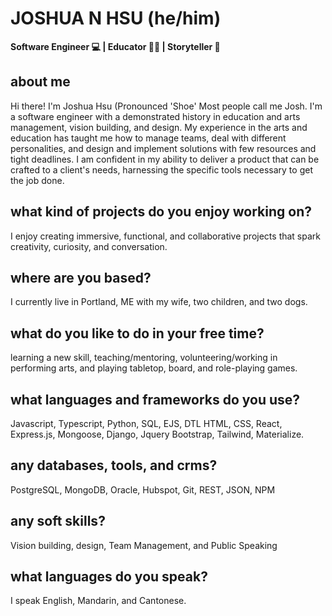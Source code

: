# JOSHUA N HSU (he/him) 
<b> Software Engineer 💻 | Educator 👨‍🏫 | Storyteller 📖 </b>

## about me 
Hi there! I'm Joshua Hsu (Pronounced 'Shoe' Most people call me Josh. I'm a software engineer with a demonstrated history in education and arts management, vision building, and design. My experience in the arts and education has taught me how to manage teams, deal with different personalities, and design and implement solutions with few resources and tight deadlines. I am confident in my ability to deliver a product that can be crafted to a client's needs, harnessing the specific tools necessary to get the job done.  

##  what kind of projects do you enjoy working on?
I enjoy creating immersive, functional, and collaborative projects that spark creativity, curiosity, and conversation.

##  where are you based?
I currently live in Portland, ME with my wife, two children, and two dogs.

## what do you like to do in your free time?
learning a new skill, teaching/mentoring, volunteering/working in performing arts, and playing tabletop, board, and role-playing games.  

##  what languages and frameworks do you use? 
Javascript, Typescript, Python, SQL, EJS, DTL HTML, CSS, React, Express.js, Mongoose, Django, Jquery
Bootstrap, Tailwind, Materialize. 

##  any databases, tools, and crms?
PostgreSQL, MongoDB, Oracle, Hubspot, Git, REST, JSON, NPM

## any soft skills? 
Vision building, design, Team Management, and Public Speaking

## what languages do you speak? 
I speak English, Mandarin, and Cantonese. 
